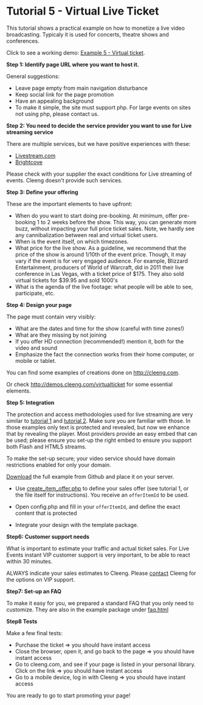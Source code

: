 Tutorial 5 - Virtual Live Ticket
========================================

This tutorial shows a practical example on how to monetize a live video broadcasting. Typicaly it is used for concerts, theatre shows and conferences.


Click to see a working demo: [Example 5 - Virtual ticket](http://demos.cleeng.com/virtualticket).


**Step 1: Identify page URL where you want to host it.**

General suggestions:

- Leave page empty from main navigation disturbance
- Keep social link for the page promotion
- Have an appealing background
- To make it simple, the site must support php. For large events on sites not using php, please contact us.

**Step 2: You need to decide the service provider you want to use for Live streaming service**

There are multiple services, but we have positive experiences with these:

- [Livestream.com](http://livestream.com)
- [Brightcove](http://brightcove.com)

Please check with your supplier the exact conditions for Live streaming of events. Cleeng doesn't provide such services.

**Step 3: Define your offering**

These are the important elements to have upfront:

- When do you want to start doing pre-booking. At minimum, offer pre-booking 1 to 2 weeks before the show. This way, you can generate more buzz, without impacting your full price ticket sales. Note, we hardly see any cannibalization between real and virtual ticket users. 
- When is the event itself, on which timezones.
- What price for the live show. As a guideline, we recommend that the price of the show is around 1/10th of the event price. Though, it may vary if the event is for very engaged audience. For example, Blizzard Entertainment, producers of World of Warcraft, did in 2011 their live conference in Las Vegas, with a ticket price of $175. They also sold virtual tickets for $39.95 and sold 1000's 
- What is the agenda of the live footage: what people will be able to see, participate, etc.

**Step 4: Design your page**

The page must contain very visibly:

- What are the dates and time for the show (careful with time zones!)
- What are they missing by not joining
- If you offer HD connection (recommended!) mention it, both for the video and sound
- Emphasize the fact the connection works from their home computer, or mobile or tablet.

You can find some examples of creations done on http://cleeng.com.

Or check http://demos.cleeng.com/virtualticket for some essential elements.

**Step 5: Integration**

The protection and access methodologies used for live streaming are very similar to [tutorial 1](../Tutorials/01_Getting_started_with_Cleeng) and [tutorial 2](../Tutorials/02_Loading_content_async). Make sure you are familiar with those. 
In those examples only text is protected and revealed, but now we enhance that by revealing the player.
Most providers provide an easy embed that can be used; please ensure you set-up the right embed to ensure you support both Flash and HTML5 streams.
 
To make the set-up secure; your video service should have domain restrictions enabled for only your domain.

[Download](https://github.com/Cleeng/cleeng-api-tutorials/zipball/master) the full example from Github and place it on your server.

- Use [create_item_offer.php](https://github.com/Cleeng/cleeng-api-tutorials/blob/master/05_Virtual_live_ticket/faq.html) to define your sales offer (see tutorial 1, or the file itself for instructions). You receive an `offerItemId` to be used. 
- Open config.php and fill in your `offerItemId`, and define the exact content that is protected

- Integrate your design with the template package.


**Step6: Customer support needs**

What is important to estimate your traffic and actual ticket sales. For Live Events instant VIP customer support is very important, to be able to react within 30 minutes. 

ALWAYS indicate your sales estimates to Cleeng. Please [contact](http://cleeng.com/company/contact) Cleeng for the options on VIP support.

**Step7: Set-up an FAQ**

To make it easy for you, we prepared a standard FAQ that you only need to customize. They are also in the example package under [faq.html](https://github.com/Cleeng/cleeng-api-tutorials/blob/master/05_Virtual_live_ticket/faq.html)

**Step8 Tests**

Make a few final tests:

- Purchase the ticket &DoubleRightArrow; you should have instant access
- Close the browser, open it, and go back to the page &DoubleRightArrow; you should have instant access
- Go to cleeng.com, and see if your page is listed in your personal library. Click on the link &DoubleRightArrow; you should have instant access
- Go to a mobile device, log in with Cleeng &DoubleRightArrow; you should have instant access


You are ready to go to start promoting your page!


